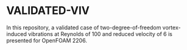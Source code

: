 # VALIDATED-VIV
In this repository, a validated case of two-degree-of-freedom vortex-induced vibrations at Reynolds of 100 and reduced velocity of 6 is presented for OpenFOAM 2206. 
